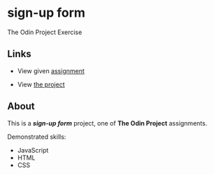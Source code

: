 # sign-up form
The Odin Project Exercise

## Links

 - View given [assignment](https://www.theodinproject.com/lessons/node-path-intermediate-html-and-css-sign-up-form#assignment)

 - View [the project](https://volodimeru.github.io/sign-up-form/)

## About

This is a ***sign-up form*** project, one of **The Odin Project** assignments.

Demonstrated skills:
- JavaScript
- HTML
- CSS